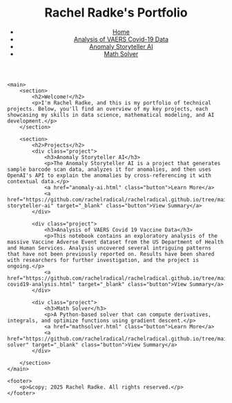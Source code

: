 <html lang="en">
<head>
    <meta charset="UTF-8">
    <meta name="viewport" content="width=device-width, initial-scale=1.0">
    <title>Rachel Radke's Portfolio</title>
    <link rel="stylesheet" href="style.css">
</head>
<body>
    <header>
        <h1>Rachel Radke's Portfolio</h1>
        <nav>
            <ul>
                <li><a href="index.html">Home</a></li>
                <li><a href="vaers-covid19-analysis.html">Analysis of VAERS Covid-19 Data</a></li>
                <li><a href="anomaly-ai.html">Anomaly Storyteller AI</a></li>
                <li><a href="mathsolver.html">Math Solver</a></li>
            </ul>
        </nav>
    </header>

    <main>
        <section>
            <h2>Welcome!</h2>
            <p>I'm Rachel Radke, and this is my portfolio of technical projects. Below, you'll find an overview of my key projects, each showcasing my skills in data science, mathematical modeling, and AI development.</p>
        </section>

        <section>
            <h2>Projects</h2>
            <div class="project">
                <h3>Anomaly Storyteller AI</h3>
                <p>The Anomaly Storyteller AI is a project that generates sample barcode scan data, analyzes it for anomalies, and then uses OpenAI's API to explain the anomalies by cross-referencing it with contextual data.</p>
                <a href="anomaly-ai.html" class="button">Learn More</a>
                <a href="https://github.com/rachelradical/rachelradical.github.io/tree/main/anomaly-storyteller-ai" target="_blank" class="button">View Summary</a>
            </div>

            <div class="project">
                <h3>Analysis of VAERS Covid 19 Vaccine Data</h3>
                <p>This notebook contains an exploratory analysis of the massive Vaccine Adverse Event dataset from the US Department of Health and Human Services. Analysis uncovered several intriguing patterns that have not been previously reported on. Results have been shared with researchers for further investigation, and the project is ongoing.</p>
                <a href="https://github.com/rachelradical/rachelradical.github.io/tree/main/vaers-covid19-analysis.html" target="_blank" class="button">View Summary</a>
            </div>

            <div class="project">
                <h3>Math Solver</h3>
                <p>A Python-based solver that can compute derivatives, integrals, and optimize functions using gradient descent.</p>
                <a href="mathsolver.html" class="button">Learn More</a>
                <a href="https://github.com/rachelradical/rachelradical.github.io/tree/main/math-solver" target="_blank" class="button">View Summary</a>
            </div>
            
        </section>
    </main>

    <footer>
        <p>&copy; 2025 Rachel Radke. All rights reserved.</p>
    </footer>
</body>
</html>
